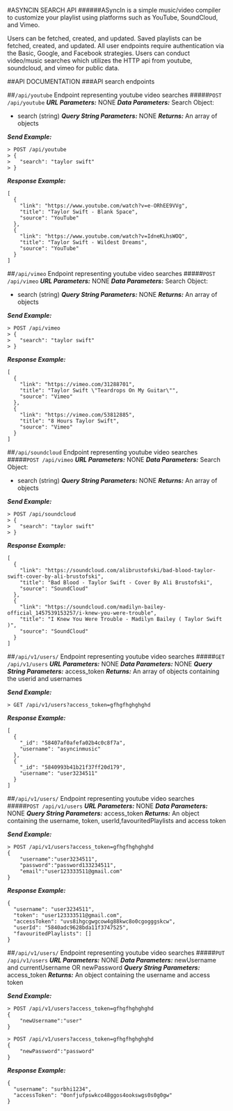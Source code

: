 #ASYNCIN SEARCH API
######ASyncIn is a simple music/video compiler to customize your playlist using platforms such as YouTube, SoundCloud, and Vimeo. 

Users can be fetched, created, and updated. 
Saved playlists can be fetched, created, and updated.
All user endpoints require authentication via the Basic, Google, and Facebook strategies.
Users can conduct video/music searches which utilizes the HTTP api from youtube, soundcloud, and vimeo for public data.

##API DOCUMENTATION
###API search endpoints


##``/api/youtube``
Endpoint representing youtube video searches
#####`POST /api/youtube`
___URL Parameters:___
NONE
___Data Parameters:___
Search Object: 
* search (string)
___Query String Parameters:___
NONE
___Returns:___
An array of objects

___Send Example:___
```
> POST /api/youtube
> {
>   "search": "taylor swift"
> }
```

___Response Example:___

```
[
  {
    "link": "https://www.youtube.com/watch?v=e-ORhEE9VVg",
    "title": "Taylor Swift - Blank Space",
    "source": "YouTube"
  },
  {
    "link": "https://www.youtube.com/watch?v=IdneKLhsWOQ",
    "title": "Taylor Swift - Wildest Dreams",
    "source": "YouTube"
  }
]
```

##``/api/vimeo``
Endpoint representing youtube video searches
#####`POST /api/vimeo`
___URL Parameters:___
NONE
___Data Parameters:___
Search Object: 
* search (string)
___Query String Parameters:___
NONE
___Returns:___
An array of objects

___Send Example:___
```
> POST /api/vimeo
> {
>   "search": "taylor swift"
> }
```

___Response Example:___

```
[
  {
    "link": "https://vimeo.com/31288701",
    "title": "Taylor Swift \"Teardrops On My Guitar\"",
    "source": "Vimeo"
  },
  {
    "link": "https://vimeo.com/53812885",
    "title": "8 Hours Taylor Swift",
    "source": "Vimeo"
  }
]
```

##``/api/soundcloud``
Endpoint representing youtube video searches
#####`POST /api/vimeo`
___URL Parameters:___
NONE
___Data Parameters:___
Search Object: 
* search (string)
___Query String Parameters:___
NONE
___Returns:___
An array of objects

___Send Example:___
```
> POST /api/soundcloud
> {
>   "search": "taylor swift"
> }
```

___Response Example:___

```
[
  {
    "link": "https://soundcloud.com/alibrustofski/bad-blood-taylor-swift-cover-by-ali-brustofski",
    "title": "Bad Blood - Taylor Swift - Cover By Ali Brustofski",
    "source": "SoundCloud"
  },
  {
    "link": "https://soundcloud.com/madilyn-bailey-official_1457539153257/i-knew-you-were-trouble",
    "title": "I Knew You Were Trouble - Madilyn Bailey ( Taylor Swift )",
    "source": "SoundCloud"
  }
]
```
##``/api/v1/users/``
Endpoint representing youtube video searches
#####`GET /api/v1/users`
___URL Parameters:___
NONE
___Data Parameters:___
NONE
___Query String Parameters:___
access_token
___Returns:___
An array of objects containing the userid and usernames

___Send Example:___
```
> GET /api/v1/users?access_token=gfhgfhghghghd

```
___Response Example:___

```
[
  {
    "_id": "58407af0afefa02b4c0c8f7a",
    "username": "asyncinmusic"
  },
  {
    "_id": "5840993b41b21f37ff20d179",
    "username": "user3234511"
  }
]
```

##``/api/v1/users/``
Endpoint representing youtube video searches
#####`POST /api/v1/users`
___URL Parameters:___
NONE
___Data Parameters:___
NONE
___Query String Parameters:___
access_token
___Returns:___
An object containing the username, token, userId,favouritedPlaylists and access token

___Send Example:___
```
> POST /api/v1/users?access_token=gfhgfhghghghd
{
	"username":"user3234511",
	"password":"password133234511",
	"email":"user123333511@gmail.com"
}
```
___Response Example:___

```
{
  "username": "user3234511",
  "token": "user123333511@gmail.com",
  "accessToken": "uvs8ihgcgwgcow4g88kwc8o0cgogggskcw",
  "userId": "5840adc9628bda11f3747525",
  "favouritedPlaylists": []
}
```

##``/api/v1/users/``
Endpoint representing youtube video searches
#####`PUT /api/v1/users`
___URL Parameters:___
NONE
___Data Parameters:___
newUsername and currentUsername 
OR
newPassword
___Query String Parameters:___
access_token
___Returns:___
An object containing the username and access token

___Send Example:___
```
> POST /api/v1/users?access_token=gfhgfhghghghd
{
	"newUsername":"user"
}

```
```
> POST /api/v1/users?access_token=gfhgfhghghghd
{
	"newPassword":"password"
}

```
___Response Example:___

```
{
  "username": "surbhi1234",
  "accessToken": "0onfjufpswkco48ggos4ookswgs0s0g0gw"
}
```